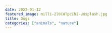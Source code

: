 ```yaml
---
date: 2023-01-12
featured_image: milli-2l0CWTpcChI-unsplash.jpg
title: Dogs
categories: ["animals", "nature"]
---
```

